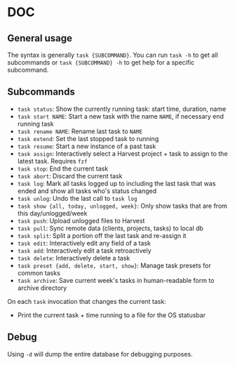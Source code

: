 # DOC

## General usage

The syntax is generally `task {SUBCOMMAND}`.
You can run `task -h` to get all subcommands or `task {SUBCOMMAND} -h` to get help for a specific subcommand.

## Subcommands

- `task status`: Show the currently running task: start time, duration, name
- `task start NAME`: Start a new task with the name `NAME`, if necessary end running task 
- `task rename NAME`: Rename last task to `NAME`
- `task extend`: Set the last stopped task to running
- `task resume`: Start a new instance of a past task
- `task assign`: Interactively select a Harvest project + task to assign to the latest task. Requires `fzf`
- `task stop`: End the current task
- `task abort`: Discard the current task
- `task log`: Mark all tasks logged up to including the last task that was ended and show all tasks who's status changed
- `task unlog`: Undo the last call to `task log`
- `task show {all, today, unlogged, week}`: Only show tasks that are from this day/unlogged/week
- `task push`: Upload unlogged files to Harvest
- `task pull`: Sync remote data (clients, projects, tasks) to local db
- `task split`: Split a portion off the last task and re-assign it
- `task edit`: Interactively edit any field of a task
- `task add`: Interactively edit a task retroactively
- `task delete`: Interactively delete a task
- `task preset {add, delete, start, show}`: Manage task presets for common tasks
- `task archive`: Save current week's tasks in human-readable form to archive directory

On each `task` invocation that changes the current task: 
- Print the current task + time running to a file for the OS statusbar

## Debug

Using `-d` will dump the entire database for debugging purposes.
